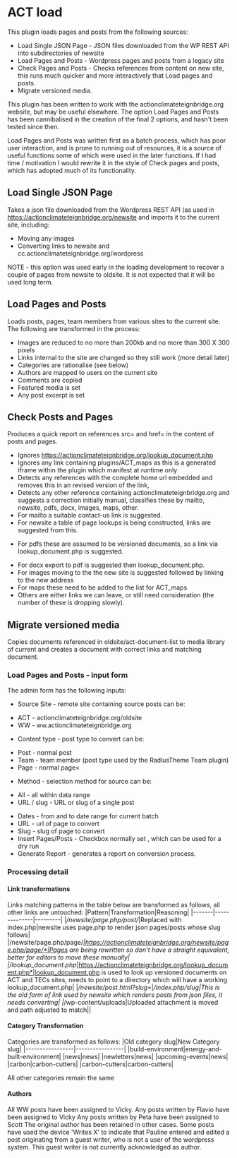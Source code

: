 # ACT load

This plugin loads pages and posts from the following sources:
+ Load Single JSON Page - JSON files downloaded from the WP REST API into subdirectories of newsite
+ Load Pages and Posts - Wordpress pages and posts from a legacy site
+ Check Pages and Posts - Checks references from content on new site,
  this runs much quicker and more interactively that Load pages and posts.
+ Migrate versioned media.
  
This plugin has been written to work with the actionclimateteignbridge.org website, but may be useful elsewhere.
The option Load Pages and Posts has been cannibalised in the creation of the final 2 options, and hasn't been tested since then.

Load Pages and Posts was written first as a batch process, which has poor user interaction, and is prone to running out of resources,
it is a source of useful functions some of which were used in the later functions. If I had time / motivation I would rewrite it in the
style of Check pages and posts, which has adopted much of its functionality. 

## Load Single JSON Page
Takes a json file downloaded from the Wordpress REST API (as used in https://actionclimateteignbridge.org/newsite and imports it to the current site, including:
            
+ Moving any images
+ Converting links to newsite and cc.actionclimateteignbridge.org/wordpress

NOTE - this option was used early in the loading development to recover a couple of pages from newsite to oldsite.
It is not expected that it will be used long term.

## Load Pages and Posts
Loads posts, pages, team members from various sites to the current site. The following are transformed in the process:

+ Images are reduced to no more than 200kb and no more than 300 X 300 pixels
+ Links internal to the site are changed so they still work (more detail later)
+ Categories are rationalise (see below)
+ Authors are mapped to users on the current site
+ Comments are copied
+ Featured media is set
+ Any post excerpt is set

## Check Posts and Pages
Produces a quick report on references src= and href= in the content of posts and pages.
+ Ignores https://actionclimateteignbridge.org/lookup_document.php
+ Ignores any link containing plugins/ACT_maps as this is a generated iframe within the plugin which manifest at runtime only
+ Detects any references with the complete home url embedded and removes this in an revised version of the link,
+ Detects any other reference containing actionclimateteignbridge.org and suggests a correction initially manual,
  classifies these by mailto, newsite, pdfs, docx, images, maps, other.
+ For mailto a suitable contact-us link is suggested.
+ For newsite a table of page lookups is being constructed, links are suggested from this.
* For pdfs these are assumed to be versioned documents, so a link via lookup_document.php is suggested.
+ For docx export to pdf is suggested then lookup_document.php.
+ For images moving to the the new site is suggested followed by linking to the new address
+ For maps these need to be added to the list for ACT_maps
+ Others are either links we can leave, or still need consideration (the number of these is dropping slowly).

## Migrate versioned media
Copies documents referenced in oldsite/act-document-list to media library of current and
creates a document with correct links and matching document.


### Load Pages and Posts - input form
The admin form has the following inputs:
+ Source Site - remote site containing source posts can be:
- ACT - actionclimateteignbridge.org/oldsite
- WW - ww.actionclimateteignbridge.org
+ Content type - post type to convert can be:
- Post - normal post
- Team - team member (post type used by the RadiusTheme Team plugin)
- Page - normal page<
+ Method - selection method for source can be: 
- All - all within data range
- URL / slug - URL or slug of a single post
+ Dates - from and to date range for current batch
+ URL - url of page to convert
+ Slug - slug of page to convert
+ Insert Pages/Posts - Checkbox normally set , which can be used for a dry run
+ Generate Report - generates a report on conversion process.

### Processing detail
#### Link transformations
Links matching patterns in the table below are transformed as follows, all other links are untouched:
|Pattern|Transformation|Reasoning|
|-------|--------------|---------|
|*/newsite/page.php/post/*|Replaced with index.php|newsite uses page.php to render json pages/posts whose slug follows|
|/newsite/page.php/page/*|https://actionclimateteignbridge.org/newsite/page.php/page/*|Pages are being rewritten so don't have a straight equivalent, better for editors to move these manually|
|/lookup_document.php*|https://actionclimateteignbridge.org/lookup_document.php*|lookup_document.php is used to look up versioned documents on ACT and TECs sites, needs to point to a directory which will have a working lookup_document.php|
|*/newsite/post.html?slug=*|*/index.php/slug|This is the old form of link used by newsite which renders posts from json files, it needs converting|
|*/wp-content/uploads|Uploaded attachment is moved and path adjusted to match||

#### Category Transformation
Categories are transformed as follows:
|Old category slug|New Category slug|
|-----------------|-----------------|
|build-environment|energy-and-built-environment|
|news|news|
|newletters|news|
|upcoming-events|news|
|carbon|carbon-cutters|
|carbon-cutters|carbon-cutters|

All other categories remain the same

#### Authors
All WW posts have been assigned to Vicky.
Any posts written by Flavio have been assigned to Vicky
Any posts written by Peta have been assigned to Scott
The original author has been retained in other cases.
Some posts have used the device 'Writes X' to indicate that Pauline entered and edited a post originating from a guest writer, who is not a user of the wordpress system. This guest writer is not currently acknowledged as author.





